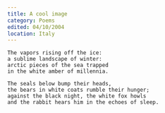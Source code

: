 ```yaml
---
title: A cool image
category: Poems
edited: 04/10/2004
location: Italy
---
```


    The vapors rising off the ice:
    a sublime landscape of winter:
    arctic pieces of the sea trapped
    in the white amber of millennia.

    The seals below bump their heads,
    the bears in white coats rumble their hunger;
    against the black night, the white fox howls
    and the rabbit hears him in the echoes of sleep.


